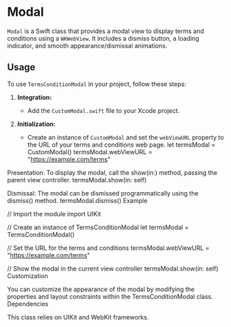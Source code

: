 # Modal

`Modal` is a Swift class that provides a modal view to display terms and conditions using a `WKWebView`. It includes a dismiss button, a loading indicator, and smooth appearance/dismissal animations.

## Usage

To use `TermsConditionModal` in your project, follow these steps:

1. **Integration:**
   - Add the `CustomModal.swift` file to your Xcode project.

2. **Initialization:**
   - Create an instance of `CustomModal` and set the `webViewURL` property to the URL of your terms and conditions web page.
   let termsModal = CustomModal()
   termsModal.webViewURL = "https://example.com/terms"

Presentation:
To display the modal, call the show(in:) method, passing the parent view controller.
termsModal.show(in: self)

Dismissal:
The modal can be dismissed programmatically using the dismiss() method.
termsModal.dismiss()
Example

// Import the module
import UIKit

// Create an instance of TermsConditionModal
let termsModal = TermsConditionModal()

// Set the URL for the terms and conditions
termsModal.webViewURL = "https://example.com/terms"

// Show the modal in the current view controller
termsModal.show(in: self)
Customization

You can customize the appearance of the modal by modifying the properties and layout constraints within the TermsConditionModal class.
Dependencies

This class relies on UIKit and WebKit frameworks.

